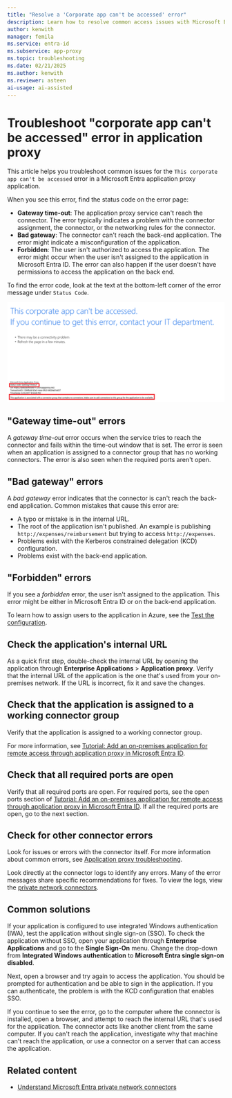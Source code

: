 ```yaml
---
title: "Resolve a 'Corporate app can't be accessed' error"
description: Learn how to resolve common access issues with Microsoft Entra application proxy applications.
author: kenwith
manager: femila
ms.service: entra-id
ms.subservice: app-proxy
ms.topic: troubleshooting
ms.date: 02/21/2025
ms.author: kenwith
ms.reviewer: asteen
ai-usage: ai-assisted
---
```


# Troubleshoot "corporate app can't be accessed" error in application proxy

This article helps you troubleshoot common issues for the `This corporate app can't be accessed` error in a Microsoft Entra application proxy application.

When you see this error, find the status code on the error page:

- **Gateway time-out**: The application proxy service can't reach the connector. The error typically indicates a problem with the connector assignment, the connector, or the networking rules for the connector.
- **Bad gateway**: The connector can't reach the back-end application. The error might indicate a misconfiguration of the application.
- **Forbidden**: The user isn't authorized to access the application. The error might occur when the user isn't assigned to the application in Microsoft Entra ID. The error can also happen if the user doesn't have permissions to access the application on the back end.

To find the error code, look at the text at the bottom-left corner of the error message under `Status Code`.

![Screenshot that shows an example of a gateway time-out error.](./media/application-proxy-sign-in-bad-gateway-timeout-error/connection-problem.png)

## "Gateway time-out" errors

A *gateway time-out* error occurs when the service tries to reach the connector and fails within the time-out window that is set. The error is seen when an application is assigned to a connector group that has no working connectors. The error is also seen when the required ports aren't open.

## "Bad gateway" errors

A *bad gateway* error indicates that the connector is can't reach the back-end application. Common mistakes that cause this error are:

- A typo or mistake is in the internal URL.
- The root of the application isn't published. An example is publishing `http://expenses/reimbursement` but trying to access `http://expenses`.
- Problems exist with the Kerberos constrained delegation (KCD) configuration.
- Problems exist with the back-end application.

## "Forbidden" errors

If you see a *forbidden* error, the user isn't assigned to the application. This error might be either in Microsoft Entra ID or on the back-end application.

To learn how to assign users to the application in Azure, see the [Test the configuration](application-proxy-add-on-premises-application.md#test-the-application).

## Check the application's internal URL

As a quick first step, double-check the internal URL by opening the application through **Enterprise Applications** > **Application proxy**. Verify that the internal URL of the application is the one that's used from your on-premises network. If the URL is incorrect, fix it and save the changes.

## Check that the application is assigned to a working connector group

Verify that the application is assigned to a working connector group.

For more information, see [Tutorial: Add an on-premises application for remote access through application proxy in Microsoft Entra ID](application-proxy-add-on-premises-application.md).

## Check that all required ports are open

Verify that all required ports are open. For required ports, see the open ports section of [Tutorial: Add an on-premises application for remote access through application proxy in Microsoft Entra ID](application-proxy-add-on-premises-application.md). If all the required ports are open, go to the next section.

## Check for other connector errors

Look for issues or errors with the connector itself. For more information about common errors, see [Application proxy troubleshooting](application-proxy-troubleshoot.md).

Look directly at the connector logs to identify any errors. Many of the error messages share specific recommendations for fixes. To view the logs, view the [private network connectors](application-proxy-connectors.md).

## Common solutions

If your application is configured to use integrated Windows authentication (IWA), test the application without single sign-on (SSO). To check the application without SSO, open your application through **Enterprise Applications** and go to the **Single Sign-On** menu. Change the drop-down from **Integrated Windows authentication** to **Microsoft Entra single sign-on disabled**.

Next, open a browser and try again to access the application. You should be prompted for authentication and be able to sign in the application. If you can authenticate, the problem is with the KCD configuration that enables SSO.

If you continue to see the error, go to the computer where the connector is installed, open a browser, and attempt to reach the internal URL that's used for the application. The connector acts like another client from the same computer. If you can't reach the application, investigate why that machine can't reach the application, or use a connector on a server that can access the application.

## Related content

- [Understand Microsoft Entra private network connectors](../../global-secure-access/concept-connectors.md)
